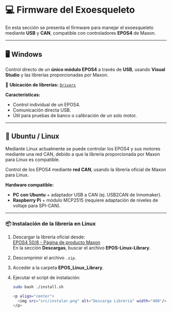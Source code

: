 # 💻 Firmware del Exoesqueleto

En esta sección se presenta el firmware para manejar el exoesqueleto mediante **USB** y **CAN**, compatible con controladores **EPOS4** de Maxon.  

---

## 🖥️ Windows  
Control directo de un **único módulo EPOS4** a través de **USB**, usando **Visual Studio** y las librerías proporcionadas por Maxon.  

📂 **Ubicación de librerías:** [`Drivers`](../Drivers)  

**Características:**
- Control individual de un EPOS4.
- Comunicación directa USB.
- Útil para pruebas de banco o calibración de un solo motor.

---

## 🐧 Ubuntu / Linux 
Mediante Linux actualmente se puede controlar los EPOS4 y sus motores mediante una red CAN, debido a que la librería proporcionada por Maxon para Linux es compatible. 

Control de los EPOS4 mediante **red CAN**, usando la librería oficial de Maxon para Linux.  

**Hardware compatible:**
- **PC con Ubuntu** + adaptador USB a CAN (ej. USB2CAN de Innomaker).
- **Raspberry Pi** + módulo MCP2515 (requiere adaptación de niveles de voltaje para SPI-CAN).

---

### 📦 Instalación de la librería en Linux
1. Descargar la librería oficial desde:  
   [EPOS4 50/8 - Página de producto Maxon](https://www.maxongroup.com/maxon/view/product/control/Positionierung/EPOS-4/504384)  
   En la sección **Descargas**, buscar el archivo **EPOS-Linux-Library**.

2. Descomprimir el archivo `.zip`.

3. Acceder a la carpeta **EPOS_Linux_Library**.

4. Ejecutar el script de instalación:
   ```bash
   sudo bash ./install.sh

   <p align="center">
     <img src="src/instalar.png" alt="Descarga Librería" width="400"/>
   </p>
